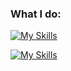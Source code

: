 ### What I do:
[![My Skills](https://skillicons.dev/icons?i=react,ts,sass,java,kotlin,vite&perline=6)](https://skillicons.dev)

[![My Skills](https://skillicons.dev/icons?i=idea,vscode,mongodb,figma,vue,next&perline=6)](https://skillicons.dev)

<!--[![Top Langs](https://github-readme-stats.vercel.app/api/top-langs/?username=phuoc&theme=onedark)](https://github.com/anuraghazra/github-readme-stats)>


